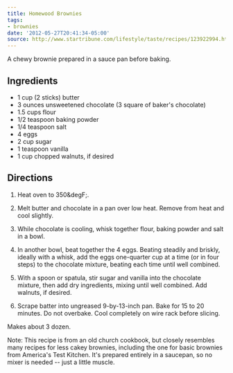 ```yaml
---
title: Homewood Brownies
tags:
- brownies
date: '2012-05-27T20:41:34-05:00'
source: http://www.startribune.com/lifestyle/taste/recipes/123922994.html
---
```

A chewy brownie prepared in a sauce pan before baking.

## Ingredients

* 1 cup (2 sticks) butter
* 3 ounces unsweetened chocolate (3 square of baker's chocolate)
* 1.5 cups flour
* 1/2 teaspoon baking powder
* 1/4 teaspoon salt
* 4 eggs
* 2 cup sugar
* 1 teaspoon vanilla
* 1 cup chopped walnuts, if desired

## Directions

1.  Heat oven to 350&degF;.

1.  Melt butter and chocolate in a pan over low heat. Remove from heat and cool slightly.

1.  While chocolate is cooling, whisk together flour, baking powder and salt in a bowl.

1.  In another bowl, beat together the 4 eggs. Beating steadily and briskly, ideally with a whisk, add the eggs one-quarter cup at a time (or in four steps) to the chocolate mixture, beating each time until well combined.

1.  With a spoon or spatula, stir sugar and vanilla into the chocolate mixture, then add dry ingredients, mixing until well combined. Add walnuts, if desired.

1.  Scrape batter into ungreased 9-by-13-inch pan. Bake for 15 to 20 minutes. Do not overbake. Cool completely on wire rack before slicing.

Makes about 3 dozen.

Note: This recipe is from an old church cookbook, but closely
resembles many recipes for less cakey brownies, including the one for
basic brownies from America's Test Kitchen. It's prepared entirely in
a saucepan, so no mixer is needed -- just a little muscle.

